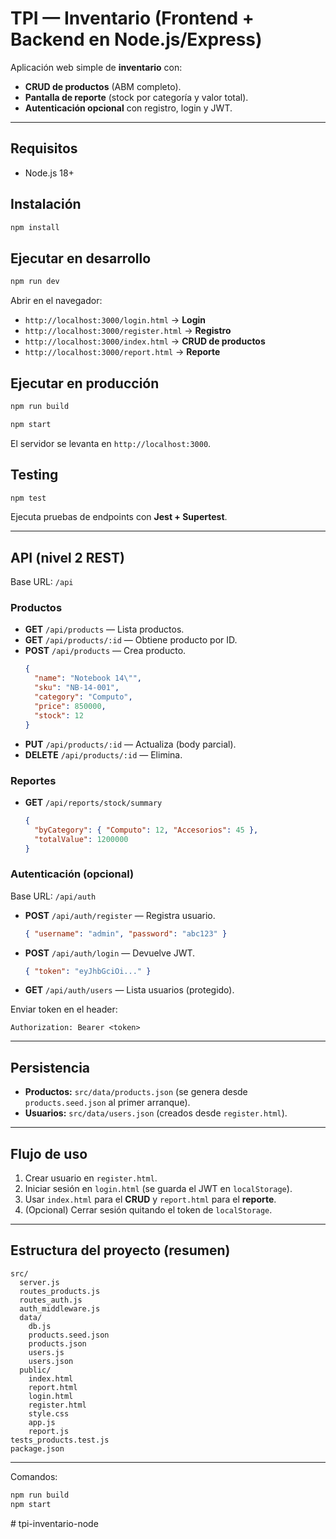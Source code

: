 # TPI — Inventario (Frontend + Backend en Node.js/Express)

Aplicación web simple de **inventario** con:
- **CRUD de productos** (ABM completo).
- **Pantalla de reporte** (stock por categoría y valor total).
- **Autenticación opcional** con registro, login y JWT.

---

## Requisitos
- Node.js 18+

## Instalación
```bash
npm install
```

## Ejecutar en desarrollo
```bash
npm run dev
```
Abrir en el navegador:
- `http://localhost:3000/login.html` → **Login**
- `http://localhost:3000/register.html` → **Registro**
- `http://localhost:3000/index.html` → **CRUD de productos**
- `http://localhost:3000/report.html` → **Reporte**

## Ejecutar en producción
```bash
npm run build

npm start
```
El servidor se levanta en `http://localhost:3000`.

## Testing
```bash
npm test
```
Ejecuta pruebas de endpoints con **Jest + Supertest**.

---

## API (nivel 2 REST)
Base URL: `/api`

### Productos
- **GET** `/api/products` — Lista productos.
- **GET** `/api/products/:id` — Obtiene producto por ID.
- **POST** `/api/products` — Crea producto.
  ```json
  {
    "name": "Notebook 14\"",
    "sku": "NB-14-001",
    "category": "Computo",
    "price": 850000,
    "stock": 12
  }
  ```
- **PUT** `/api/products/:id` — Actualiza (body parcial).
- **DELETE** `/api/products/:id` — Elimina.

### Reportes
- **GET** `/api/reports/stock/summary`
  ```json
  {
    "byCategory": { "Computo": 12, "Accesorios": 45 },
    "totalValue": 1200000
  }
  ```

### Autenticación (opcional)
Base URL: `/api/auth`

- **POST** `/api/auth/register` — Registra usuario.
  ```json
  { "username": "admin", "password": "abc123" }
  ```
- **POST** `/api/auth/login` — Devuelve JWT.
  ```json
  { "token": "eyJhbGciOi..." }
  ```
- **GET** `/api/auth/users` — Lista usuarios (protegido).

Enviar token en el header:
```
Authorization: Bearer <token>
```

---

## Persistencia
- **Productos:** `src/data/products.json` (se genera desde `products.seed.json` al primer arranque).
- **Usuarios:** `src/data/users.json` (creados desde `register.html`).

---

## Flujo de uso
1) Crear usuario en `register.html`.  
2) Iniciar sesión en `login.html` (se guarda el JWT en `localStorage`).  
3) Usar `index.html` para el **CRUD** y `report.html` para el **reporte**.  
4) (Opcional) Cerrar sesión quitando el token de `localStorage`.

---

## Estructura del proyecto (resumen)
```
src/
  server.js
  routes_products.js
  routes_auth.js
  auth_middleware.js
  data/
    db.js
    products.seed.json
    products.json
    users.js
    users.json
  public/
    index.html
    report.html
    login.html
    register.html
    style.css
    app.js
    report.js
tests_products.test.js
package.json
```

---

Comandos:
```bash
npm run build
npm start
```
#   t p i - i n v e n t a r i o - n o d e  
 